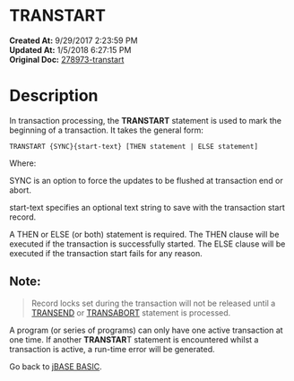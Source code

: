 # TRANSTART

**Created At:** 9/29/2017 2:23:59 PM  
**Updated At:** 1/5/2018 6:27:15 PM  
**Original Doc:** [278973-transtart](https://docs.jbase.com/36868-jbase-basic/278973-transtart)  


# Description

In transaction processing, the **TRANSTART** statement is used to mark the beginning of a transaction. It takes the general form:

```
TRANSTART {SYNC}{start-text} [THEN statement | ELSE statement]
```

Where:

SYNC is an option to force the updates to be flushed at transaction end or abort.

start-text specifies an optional text string to save with the transaction start record.

A THEN or ELSE (or both) statement is required. The THEN clause will be executed if the transaction is successfully started. The ELSE clause will be executed if the transaction start fails for any reason.

## Note: 


> Record locks set during the transaction will not be released until a [TRANSEND](./../transend) or [TRANSABORT](./../transabort) statement is processed.


A program (or series of programs) can only have one active transaction at one time. If another **TRANSTAR**T statement is encountered whilst a transaction is active, a run-time error will be generated.



Go back to [jBASE BASIC](./../jbase-basic-programmers-reference-guide).
